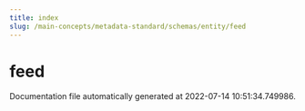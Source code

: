 ```yaml
---
title: index
slug: /main-concepts/metadata-standard/schemas/entity/feed
---
```


# feed

Documentation file automatically generated at 2022-07-14 10:51:34.749986.

